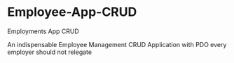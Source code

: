 # Employee-App-CRUD
Employments App CRUD 

An indispensable Employee Management CRUD Application with PDO every employer should not relegate
